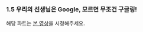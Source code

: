 ﻿### 1.5 우리의 선생님은 Google, 모르면 무조건 구글링! 

해당 파트는 [본 영상](https://www.youtube.com/watch?v=Q-sHj1WRKbw&feature=youtu.be)을 시청해주세요.
